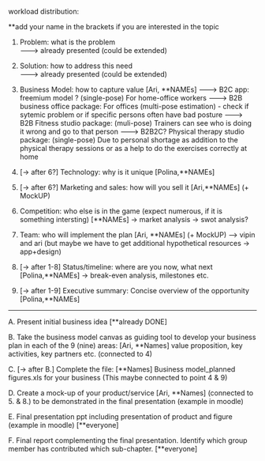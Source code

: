 workload distribution: 

**add your name in the brackets if you are interested in the topic

1. Problem: what is the problem   
---> already presented (could be extended)

2. Solution: how to address this need  
 ---> already presented (could be extended)

3. Business Model: how to capture value [Ari, **NAMEs]
---> B2C app: freemium model ? (single-pose) For home-office workers
---> B2B business office package: For offices (multi-pose estimation) - check if sytemic problem or if specific persons often have bad posture 
---> B2B Fitness studio package: (muli-pose) Trainers can see who is doing it wrong and go to that person 
---> B2B2C? Physical therapy studio package: (single-pose) Due to personal shortage as addition to the physical therapy sessions or as a help to do the exercises correctly at home

4. [-> after 6?] Technology: why is it unique [Polina,**NAMEs]

5. [-> after 6?] Marketing and sales: how will you sell it [Ari,**NAMEs] (+ MockUP)

6. Competition: who else is in the game (expect numerous, if it is something intersting) [**NAMEs]
   -> market analysis
   -> swot analysis?

8. Team: who will implement the plan  [Ari, **NAMEs] (+ MockUP)
--> vipin and ari (but maybe we have to get additional hypothetical resources -> app+design)

9. [-> after 1-8] Status/timeline: where are you now, what next [Polina,**NAMEs]  -> break-even analysis, milestones etc.

10. [-> after 1-9] Executive summary: Concise overview of the opportunity  [Polina,**NAMEs]

_______________________________________________________________________________________________________
A. Present initial business idea [**already DONE]

B. Take the business model canvas 
as guiding tool to develop your business
plan in each of the 9 (nine) areas: [Ari, **Names]
value proposition, key activities, key partners etc.
(connected to 4)

C. [-> after B.] Complete the file: [**Names]
Business model_planned figures.xls for your business
(This maybe connected to point 4 & 9)

D. Create a mock-up of your product/service [Ari, **Names] (connected to 5. & 8.)
to be demonstrated in the final presentation (example in moodle)

E. Final presentation ppt including presentation of product and figure (example in moodle) [**everyone]

F. Final report complementing the final presentation. Identify which group member has contributed which sub-chapter. [**everyone]
